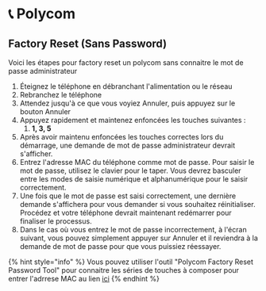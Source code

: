 # 📞 Polycom

## Factory Reset (Sans Password)

Voici les étapes pour factory reset un polycom sans connaitre le mot de passe administrateur

1. Éteignez le téléphone en débranchant l'alimentation ou le réseau
2. Rebranchez le téléphone
3. Attendez jusqu'à ce que vous voyiez Annuler, puis appuyez sur le bouton Annuler
4. Appuyez rapidement et maintenez enfoncées les touches suivantes :&#x20;
   1. **1, 3, 5**
5. Après avoir maintenu enfoncées les touches correctes lors du démarrage, une demande de mot de passe administrateur devrait s'afficher.
6. Entrez l'adresse MAC du téléphone comme mot de passe. Pour saisir le mot de passe, utilisez le clavier pour le taper. Vous devrez basculer entre les modes de saisie numérique et alphanumérique pour le saisir correctement.
7. Une fois que le mot de passe est saisi correctement, une dernière demande s'affichera pour vous demander si vous souhaitez réinitialiser. Procédez et votre téléphone devrait maintenant redémarrer pour finaliser le processus.
8. Dans le cas où vous entrez le mot de passe incorrectement, à l'écran suivant, vous pouvez simplement appuyer sur Annuler et il reviendra à la demande de mot de passe pour que vous puissiez réessayer.

{% hint style="info" %}
Vous pouvez utiliser l'outil "Polycom Factory Reset Password Tool" pour connaitre les séries de touches à composer pour entrer l'adrrese MAC au lien [ici](https://emak.tech/support/polycom-factory-reset-without-password/)
{% endhint %}
